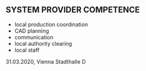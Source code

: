 ## SYSTEM PROVIDER COMPETENCE

+ local production coordination
+ CAD planning
+ communication
+ local authority clearing
+ local staff

31.03.2020, Vienna Stadthalle D